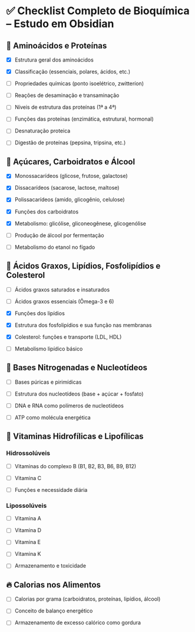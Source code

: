   

# ✅ Checklist Completo de Bioquímica – Estudo em Obsidian

## 🧪 Aminoácidos e Proteínas

- [x] Estrutura geral dos aminoácidos

- [x] Classificação (essenciais, polares, ácidos, etc.)

- [ ] Propriedades químicas (ponto isoelétrico, zwitteríon)

- [ ] Reações de desaminação e transaminação

- [ ] Níveis de estrutura das proteínas (1ª a 4ª)

- [ ] Funções das proteínas (enzimática, estrutural, hormonal)

- [ ] Desnaturação proteica

- [ ] Digestão de proteínas (pepsina, tripsina, etc.)

  

## 🍬 Açúcares, Carboidratos e Álcool

- [x] Monossacarídeos (glicose, frutose, galactose)

- [x] Dissacarídeos (sacarose, lactose, maltose)

- [x] Polissacarídeos (amido, glicogênio, celulose)

- [x] Funções dos carboidratos

- [x] Metabolismo: glicólise, gliconeogênese, glicogenólise

- [ ] Produção de álcool por fermentação

- [ ] Metabolismo do etanol no fígado

  

## 🧈 Ácidos Graxos, Lipídios, Fosfolipídios e Colesterol

- [ ] Ácidos graxos saturados e insaturados

- [ ] Ácidos graxos essenciais (Ômega-3 e 6)

- [x] Funções dos lipídios

- [x] Estrutura dos fosfolipídios e sua função nas membranas

- [x] Colesterol: funções e transporte (LDL, HDL)

- [ ] Metabolismo lipídico básico

  

## 🧬 Bases Nitrogenadas e Nucleotídeos

- [ ] Bases púricas e pirimídicas

- [ ] Estrutura dos nucleotídeos (base + açúcar + fosfato)

- [ ] DNA e RNA como polímeros de nucleotídeos

- [ ] ATP como molécula energética

  

## 🍊 Vitaminas Hidrofílicas e Lipofílicas

### Hidrossolúveis

- [ ] Vitaminas do complexo B (B1, B2, B3, B6, B9, B12)

- [ ] Vitamina C

- [ ] Funções e necessidade diária

  

### Lipossolúveis

- [ ] Vitamina A

- [ ] Vitamina D

- [ ] Vitamina E

- [ ] Vitamina K

- [ ] Armazenamento e toxicidade

  

## 🔥 Calorias nos Alimentos

- [ ] Calorias por grama (carboidratos, proteínas, lipídios, álcool)

- [ ] Conceito de balanço energético

- [ ] Armazenamento de excesso calórico como gordura

  
